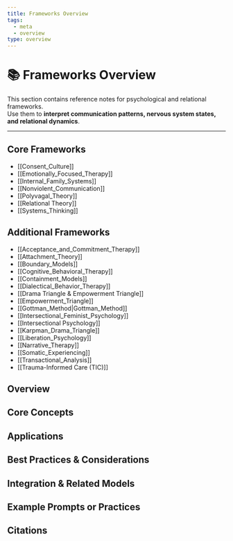 ```yaml
---
title: Frameworks Overview
tags:
  - meta
  - overview
type: overview
---
```


<!-- @format -->

# 📚 Frameworks Overview

This section contains reference notes for psychological and relational frameworks.  
Use them to **interpret communication patterns, nervous system states, and relational dynamics**.

---

## Core Frameworks

- [[Consent_Culture]]
- [[Emotionally_Focused_Therapy]]
- [[Internal_Family_Systems]]
- [[Nonviolent_Communication]]
- [[Polyvagal_Theory]]
- [[Relational Theory]]
- [[Systems_Thinking]]

## Additional Frameworks

- [[Acceptance_and_Commitment_Therapy]]
- [[Attachment_Theory]]
- [[Boundary_Models]]
- [[Cognitive_Behavioral_Therapy]]
- [[Containment_Models]]
- [[Dialectical_Behavior_Therapy]]
- [[Drama Triangle & Empowerment Triangle]]
- [[Empowerment_Triangle]]
- [[Gottman_Method|Gottman_Method]]
- [[Intersectional_Feminist_Psychology]]
- [[Intersectional Psychology]]
- [[Karpman_Drama_Triangle]]
- [[Liberation_Psychology]]
- [[Narrative_Therapy]]
- [[Somatic_Experiencing]]
- [[Transactional_Analysis]]
- [[Trauma-Informed Care (TIC)]]

## Overview

## Core Concepts

## Applications

## Best Practices & Considerations

## Integration & Related Models

## Example Prompts or Practices

## Citations
